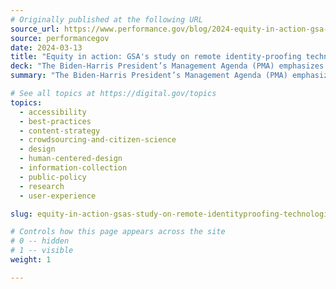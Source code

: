 ```yaml
---
# Originally published at the following URL
source_url: https://www.performance.gov/blog/2024-equity-in-action-gsa-study-remote-identity-proofing-technologies/
source: performancegov
date: 2024-03-13
title: "Equity in action: GSA's study on remote identity-proofing technologies"
deck: "The Biden-Harris President’s Management Agenda (PMA) emphasizes an effective, equitable and accountable government. As part of this effort, the General Services Administration (GSA) is conducting a study on the equity of remote identity proofing. The study aims to assess and improve the accessibility and equity of remote identity verification technologies such as facial matching systems. Learn more about the context, purpose, and progress of the study, and how it supports GSA’s goal of enhancing digital government services and prioritizing equitable design practices."
summary: "The Biden-Harris President’s Management Agenda (PMA) emphasizes an effective, equitable and accountable government. As part of this effort, the General Services Administration (GSA) is conducting a study on the equity of remote identity proofing. The study aims to assess and improve the accessibility and equity of remote identity verification technologies such as facial matching systems. Learn more about the context, purpose, and progress of the study, and how it supports GSA’s goal of enhancing digital government services and prioritizing equitable design practices."

# See all topics at https://digital.gov/topics
topics:
  - accessibility
  - best-practices
  - content-strategy
  - crowdsourcing-and-citizen-science
  - design
  - human-centered-design
  - information-collection
  - public-policy
  - research
  - user-experience

slug: equity-in-action-gsas-study-on-remote-identityproofing-technologies

# Controls how this page appears across the site
# 0 -- hidden
# 1 -- visible
weight: 1

---
```

